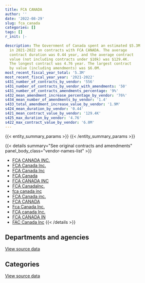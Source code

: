 ```yaml
---
title: FCA CANADA
author: ''
date: '2022-08-29'
slug: fca_canada
categories: []
tags: []
r_init: |-
  
description: The Government of Canada spent an estimated $5.3M
  in 2021-2022 on contracts with FCA CANADA. The average
  contract duration was 0.44 year, and the average contract
  value (not including contracts under $10k) was $129.4K.
  The longest contract was 4.76 year. The largest contract
  by value (including amendments) was $6.0M.
most_recent_fiscal_year_total: '5.3M'
most_recent_fiscal_year_year: '2021-2022'
s431_number_of_contracts_by_vendor: '556'
s431_number_of_contracts_by_vendor_with_amendments: '50'
s431_number_of_contracts_amendments_percentage: '9%'
s432_mean_amendment_increase_percentage_by_vendor: '76%'
s434_mean_number_of_amendments_by_vendor: '1.4'
s433_total_amendment_increase_value_by_vendor: '1.9M'
s424_mean_duration_by_vendor: '0.44'
s421_mean_contract_value_by_vendor: '129.4K'
s425_max_duration_by_vendor: '4.76'
s422_max_contract_value_by_vendor: '6.0M'
---
```


<script src="/rmarkdown-libs/htmlwidgets/htmlwidgets.js"></script>
<link href="/rmarkdown-libs/datatables-css/datatables-crosstalk.css" rel="stylesheet" />
<script src="/rmarkdown-libs/datatables-binding/datatables.js"></script>
<script src="/rmarkdown-libs/jquery/jquery-3.6.0.min.js"></script>
<link href="/rmarkdown-libs/dt-core-bootstrap/css/dataTables.bootstrap.min.css" rel="stylesheet" />
<link href="/rmarkdown-libs/dt-core-bootstrap/css/dataTables.bootstrap.extra.css" rel="stylesheet" />
<script src="/rmarkdown-libs/dt-core-bootstrap/js/jquery.dataTables.min.js"></script>
<script src="/rmarkdown-libs/dt-core-bootstrap/js/dataTables.bootstrap.min.js"></script>
<link href="/rmarkdown-libs/crosstalk/css/crosstalk.min.css" rel="stylesheet" />
<script src="/rmarkdown-libs/crosstalk/js/crosstalk.min.js"></script>
<script src="/rmarkdown-libs/htmlwidgets/htmlwidgets.js"></script>
<link href="/rmarkdown-libs/datatables-css/datatables-crosstalk.css" rel="stylesheet" />
<script src="/rmarkdown-libs/datatables-binding/datatables.js"></script>
<script src="/rmarkdown-libs/jquery/jquery-3.6.0.min.js"></script>
<link href="/rmarkdown-libs/dt-core-bootstrap/css/dataTables.bootstrap.min.css" rel="stylesheet" />
<link href="/rmarkdown-libs/dt-core-bootstrap/css/dataTables.bootstrap.extra.css" rel="stylesheet" />
<script src="/rmarkdown-libs/dt-core-bootstrap/js/jquery.dataTables.min.js"></script>
<script src="/rmarkdown-libs/dt-core-bootstrap/js/dataTables.bootstrap.min.js"></script>
<link href="/rmarkdown-libs/crosstalk/css/crosstalk.min.css" rel="stylesheet" />
<script src="/rmarkdown-libs/crosstalk/js/crosstalk.min.js"></script>

{{< entity_summary_params >}}
{{< /entity_summary_params >}}

{{< details summary="See original contracts and amendments" panel_body_class="vendor-names-list" >}}
- [FCA CANADA INC.](https://search.open.canada.ca/en/ct/?sort=contract_value_f%20desc&page=1&search_text=%22FCA%20CANADA%20INC.%22)
- [FCA Canada Inc.](https://search.open.canada.ca/en/ct/?sort=contract_value_f%20desc&page=1&search_text=%22FCA%20Canada%20Inc.%22)
- [FCA Canada Inc](https://search.open.canada.ca/en/ct/?sort=contract_value_f%20desc&page=1&search_text=%22FCA%20Canada%20Inc%22)
- [FCA Canada](https://search.open.canada.ca/en/ct/?sort=contract_value_f%20desc&page=1&search_text=%22FCA%20Canada%22)
- [FCA CANADA INC](https://search.open.canada.ca/en/ct/?sort=contract_value_f%20desc&page=1&search_text=%22FCA%20CANADA%20INC%22)
- [FCA CanadaInc.](https://search.open.canada.ca/en/ct/?sort=contract_value_f%20desc&page=1&search_text=%22FCA%20CanadaInc.%22)
- [fca canada inc](https://search.open.canada.ca/en/ct/?sort=contract_value_f%20desc&page=1&search_text=%22fca%20canada%20inc%22)
- [FCA Canada inc.](https://search.open.canada.ca/en/ct/?sort=contract_value_f%20desc&page=1&search_text=%22FCA%20Canada%20inc.%22)
- [FCA CANADA](https://search.open.canada.ca/en/ct/?sort=contract_value_f%20desc&page=1&search_text=%22FCA%20CANADA%22)
- [Fca Canada Inc.](https://search.open.canada.ca/en/ct/?sort=contract_value_f%20desc&page=1&search_text=%22Fca%20Canada%20Inc.%22)
- [FCA canada Inc.](https://search.open.canada.ca/en/ct/?sort=contract_value_f%20desc&page=1&search_text=%22FCA%20canada%20Inc.%22)
- [FCA CANADA IN](https://search.open.canada.ca/en/ct/?sort=contract_value_f%20desc&page=1&search_text=%22FCA%20CANADA%20IN%22)
- [FAC Canada Inc](https://search.open.canada.ca/en/ct/?sort=contract_value_f%20desc&page=1&search_text=%22FAC%20Canada%20Inc%22)
{{< /details >}}

## Departments and agencies

<div id="htmlwidget-1" style="width:100%;height:auto;" class="datatables html-widget"></div>
<script type="application/json" data-for="htmlwidget-1">{"x":{"style":"bootstrap","filter":"none","vertical":false,"data":[["<a href=\"/departments/aafc-aac/\">Agriculture and Agri-Food Canada<\/a>","<a href=\"/departments/aandc-aadnc/\">Crown-Indigenous Relations and Northern Affairs Canada<\/a>","<a href=\"/departments/cbsa-asfc/\">Canada Border Services Agency<\/a>","<a href=\"/departments/cgc-ccg/\">Canadian Grain Commission<\/a>","<a href=\"/departments/cra-arc/\">Canada Revenue Agency<\/a>","<a href=\"/departments/csc-scc/\">Correctional Service of Canada<\/a>","<a href=\"/departments/dfatd-maecd/\">Global Affairs Canada<\/a>","<a href=\"/departments/dnd-mdn/\">National Defence<\/a>","<a href=\"/departments/ec/\">Environment and Climate Change Canada<\/a>","<a href=\"/departments/hc-sc/\">Health Canada<\/a>","<a href=\"/departments/ic/\">Innovation, Science and Economic Development Canada<\/a>","<a href=\"/departments/isc-sac/\">Indigenous Services Canada<\/a>","<a href=\"/departments/nrc-cnrc/\">National Research Council Canada<\/a>","<a href=\"/departments/nrcan-rncan/\">Natural Resources Canada<\/a>","<a href=\"/departments/osgg-bsgg/\">Office of the Secretary to the Governor General<\/a>","<a href=\"/departments/pc/\">Parks Canada<\/a>","<a href=\"/departments/phac-aspc/\">Public Health Agency of Canada<\/a>","<a href=\"/departments/ppsc-sppc/\">Public Prosecution Service of Canada<\/a>","<a href=\"/departments/pwgsc-tpsgc/\">Public Services and Procurement Canada<\/a>","<a href=\"/departments/rcmp-grc/\">Royal Canadian Mounted Police<\/a>","<a href=\"/departments/ssc-spc/\">Shared Services Canada<\/a>","<a href=\"/departments/tc/\">Transport Canada<\/a>","<a href=\"/departments/tsb-bst/\">Transportation Safety Board of Canada<\/a>","<a href=\"/departments/vac-acc/\">Veterans Affairs Canada<\/a>"],[300327.59,65480.1,null,53268.74,159673.6,1150263.09,60606,4791857.67,39819.33,111012.6,82858.53,65480.1,null,144145.3,34322.15,883687.71,null,null,null,8545529.96,312094.46,90368.83,28106,null],[143570.85,null,462850.96,null,57233.37,453417.41,null,2106969.37,79807.83,null,null,161780.75,60000.74,77458.26,null,809157.36,null,null,57909.6,8468249.83,72406.22,null,null,null],[null,null,454561.71,105854.94,106215.52,380584.51,null,3866746.26,249658.02,180602.25,null,792749.68,171981.48,182836.26,56164.39,567000.92,44268.83,null,195653.59,8233186.1,35638.95,null,null,32766.95],[null,null,null,null,68407.88,211748.14,41708,1320985.49,null,257716.16,null,null,null,null,null,17965.56,null,41281.07,40305.83,3155032.46,130855.82,null,null,null]],"container":"<table class=\"table table-striped table-hover row-border order-column display\">\n  <thead>\n    <tr>\n      <th>Department<\/th>\n      <th>2018-2019<\/th>\n      <th>2019-2020<\/th>\n      <th>2020-2021<\/th>\n      <th>2021-2022<\/th>\n    <\/tr>\n  <\/thead>\n<\/table>","options":{"order":[[4,"desc"]],"pageLength":10,"autoWidth":true,"columnDefs":[{"targets":1,"render":"function(data, type, row, meta) {\n    return type !== 'display' ? data : DTWidget.formatCurrency(data, \"$\", 2, 3, \",\", \".\", true, null);\n  }"},{"targets":2,"render":"function(data, type, row, meta) {\n    return type !== 'display' ? data : DTWidget.formatCurrency(data, \"$\", 2, 3, \",\", \".\", true, null);\n  }"},{"targets":3,"render":"function(data, type, row, meta) {\n    return type !== 'display' ? data : DTWidget.formatCurrency(data, \"$\", 2, 3, \",\", \".\", true, null);\n  }"},{"targets":4,"render":"function(data, type, row, meta) {\n    return type !== 'display' ? data : DTWidget.formatCurrency(data, \"$\", 2, 3, \",\", \".\", true, null);\n  }"},{"width":"16%","targets":[1,2,3,4]},{"className":"dt-right","targets":[1,2,3,4]}],"orderClasses":false}},"evals":["options.columnDefs.0.render","options.columnDefs.1.render","options.columnDefs.2.render","options.columnDefs.3.render"],"jsHooks":[]}</script>
<p class="text-right">
<a href="https://github.com/GoC-Spending/contracts-data/tree/main/data/out/vendors/fca_canada/summary_by_fiscal_year_by_department.csv" class="source-data-link btn btn-link">View source data</a>
</p>

## Categories

<div id="htmlwidget-2" style="width:100%;height:auto;" class="datatables html-widget"></div>
<script type="application/json" data-for="htmlwidget-2">{"x":{"style":"bootstrap","filter":"none","vertical":false,"data":[["<a href=\"/categories/defence/\">Defence<\/a>","<a href=\"/categories/transportation_and_logistics/\">Transportation and logistics<\/a>","<a href=\"/categories/industrial_products_and_services/\">Industrial products and services<\/a>"],[4766987.37,12127044.08,24870.3],[2106969.37,10903843.18,null],[3866746.26,11750831.3,38892.79],[1320985.49,3965020.93,null]],"container":"<table class=\"table table-striped table-hover row-border order-column display\">\n  <thead>\n    <tr>\n      <th>Category<\/th>\n      <th>2018-2019<\/th>\n      <th>2019-2020<\/th>\n      <th>2020-2021<\/th>\n      <th>2021-2022<\/th>\n    <\/tr>\n  <\/thead>\n<\/table>","options":{"order":[[4,"desc"]],"dom":"t","pageLength":30,"autoWidth":true,"columnDefs":[{"targets":1,"render":"function(data, type, row, meta) {\n    return type !== 'display' ? data : DTWidget.formatCurrency(data, \"$\", 2, 3, \",\", \".\", true, null);\n  }"},{"targets":2,"render":"function(data, type, row, meta) {\n    return type !== 'display' ? data : DTWidget.formatCurrency(data, \"$\", 2, 3, \",\", \".\", true, null);\n  }"},{"targets":3,"render":"function(data, type, row, meta) {\n    return type !== 'display' ? data : DTWidget.formatCurrency(data, \"$\", 2, 3, \",\", \".\", true, null);\n  }"},{"targets":4,"render":"function(data, type, row, meta) {\n    return type !== 'display' ? data : DTWidget.formatCurrency(data, \"$\", 2, 3, \",\", \".\", true, null);\n  }"},{"width":"16%","targets":[1,2,3,4]},{"className":"dt-right","targets":[1,2,3,4]}],"orderClasses":false,"lengthMenu":[10,25,30,50,100]}},"evals":["options.columnDefs.0.render","options.columnDefs.1.render","options.columnDefs.2.render","options.columnDefs.3.render"],"jsHooks":[]}</script>
<p class="text-right">
<a href="https://github.com/GoC-Spending/contracts-data/tree/main/data/out/vendors/fca_canada/summary_by_fiscal_year_by_category.csv" class="source-data-link btn btn-link">View source data</a>
</p>
